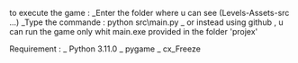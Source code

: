 to execute the game : _Enter the folder where u can see (Levels-Assets-src ...)
		      _Type the commande : python src\main.py
		      _ or instead using github , u can run the game only whit main.exe provided in the folder 'projex'

Requirement : _ Python 3.11.0
	      _ pygame
	      _ cx_Freeze
